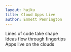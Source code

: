 ```yaml
---
layout: haiku
title: Cloud Apps Live
author: Emmett Pennington
---
```


Lines of code take shape<br>
Ideas flow through fingertips<br>
Apps live on the clouds<br>

